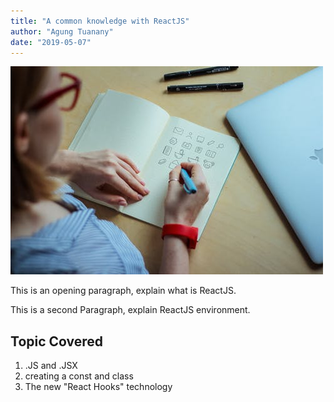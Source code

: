 ```yaml
---
title: "A common knowledge with ReactJS"
author: "Agung Tuanany"
date: "2019-05-07"
---
```


![react-photo](./react.jpeg)

This is an opening paragraph, explain what is ReactJS.

This is a second Paragraph, explain ReactJS environment.

## Topic Covered

1. .JS and .JSX
2. creating a const and class
3. The new "React Hooks" technology
